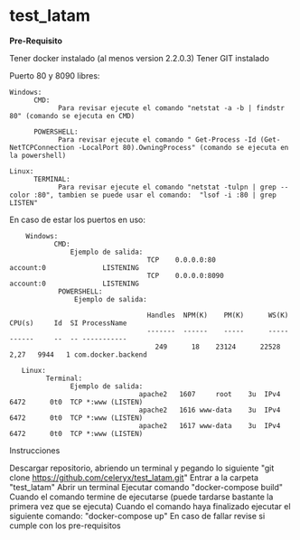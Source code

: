 # test_latam

**Pre-Requisito**

Tener docker instalado (al menos version 2.2.0.3)
Tener GIT instalado

Puerto 80 y 8090 libres:
```     
Windows:
      CMD: 
            Para revisar ejecute el comando "netstat -a -b | findstr 80" (comando se ejecuta en CMD)
                
      POWERSHELL: 
            Para revisar ejecute el comando " Get-Process -Id (Get-NetTCPConnection -LocalPort 80).OwningProcess" (comando se ejecuta en la powershell)
        
Linux:
      TERMINAL: 
            Para revisar ejecute el comando "netstat -tulpn | grep --color :80", tambien se puede usar el comando:  "lsof -i :80 | grep LISTEN" 
```

En caso de estar los puertos en uso:
``` 
    Windows:
           CMD:
               Ejemplo de salida:
                                  TCP    0.0.0.0:80             account:0              LISTENING
                                  TCP    0.0.0.0:8090           account:0              LISTENING
            POWERSHELL: 
                Ejemplo de salida:
                      
                                  Handles  NPM(K)    PM(K)      WS(K)     CPU(s)     Id  SI ProcessName
                                  -------  ------    -----      -----     ------     --  -- -----------
                                    249      18    23124      22528       2,27   9944   1 com.docker.backend
  
   Linux:
         Terminal: 
               Ejemplo de salida: 
                                apache2   1607     root    3u  IPv4   6472      0t0  TCP *:www (LISTEN)
                                apache2   1616 www-data    3u  IPv4   6472      0t0  TCP *:www (LISTEN) 
                                apache2   1617 www-data    3u  IPv4   6472      0t0  TCP *:www (LISTEN)
```




Instrucciones

Descargar repositorio, abriendo un terminal y pegando lo siguiente "git clone https://github.com/celeryx/test_latam.git"
Entrar a la carpeta "test_latam"
Abrir un terminal
Ejecutar comando "docker-compose build"
Cuando el comando termine de ejecutarse (puede tardarse bastante la primera vez que se ejecuta)
Cuando el comando haya finalizado ejecutar el siguiente comando: "docker-compose up"
En caso de fallar revise si cumple con los pre-requisitos
